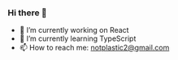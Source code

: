 ### Hi there 👋

- 🔭 I’m currently working on React
- 🌱 I’m currently learning TypeScript
- 📫 How to reach me: notplastic2@gmail.com

